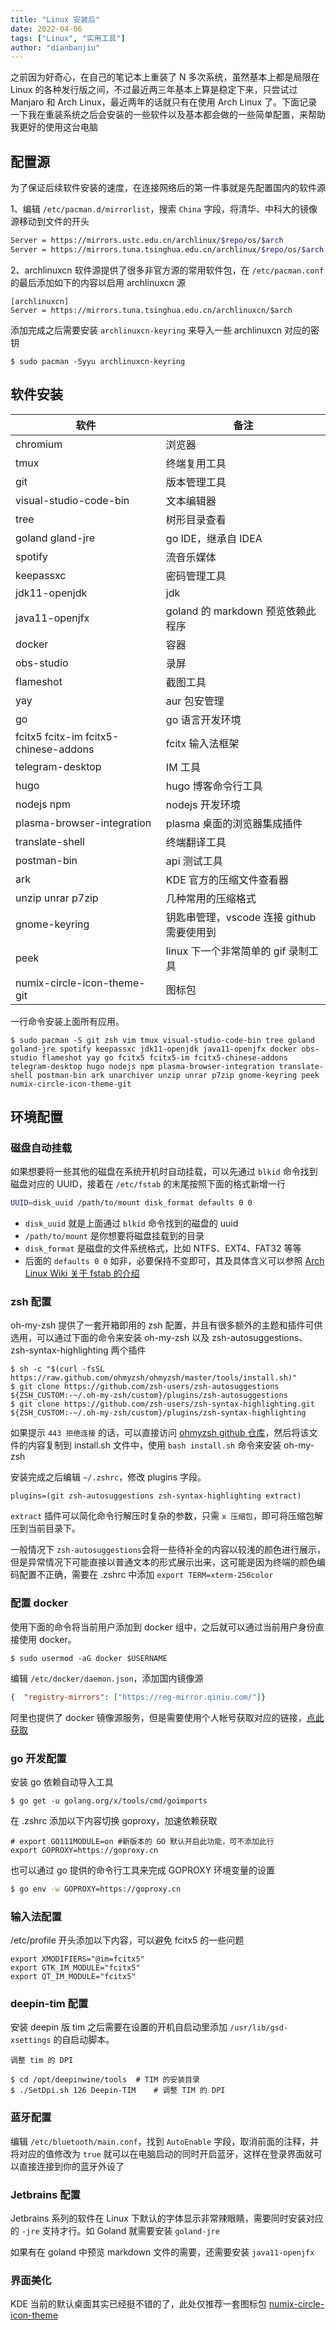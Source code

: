 ```yaml
---
title: "Linux 安装后"
date: 2022-04-06
tags: ["Linux", "实用工具"]
author: "dianbanjiu"
---
```

之前因为好奇心，在自己的笔记本上重装了 N 多次系统，虽然基本上都是局限在 Linux 的各种发行版之间，不过最近两三年基本上算是稳定下来，只尝试过 Manjaro 和 Arch Linux，最近两年的话就只有在使用 Arch Linux 了。下面记录一下我在重装系统之后会安装的一些软件以及基本都会做的一些简单配置，来帮助我更好的使用这台电脑

## 配置源

为了保证后续软件安装的速度，在连接网络后的第一件事就是先配置国内的软件源

1、编辑 `/etc/pacman.d/mirrorlist`，搜索 `China` 字段，将清华、中科大的镜像源移动到文件的开头

```bash
Server = https://mirrors.ustc.edu.cn/archlinux/$repo/os/$arch
Server = https://mirrors.tuna.tsinghua.edu.cn/archlinux/$repo/os/$arch
```

2、archlinuxcn 软件源提供了很多非官方源的常用软件包，在 `/etc/pacman.conf` 的最后添加如下的内容以启用 archlinuxcn 源

```
[archlinuxcn]
Server = https://mirrors.tuna.tsinghua.edu.cn/archlinuxcn/$arch
```

添加完成之后需要安装 `archlinuxcn-keyring` 来导入一些 archlinuxcn 对应的密钥

```
$ sudo pacman -Syyu archlinuxcn-keyring
```

## 软件安装

| 软件 | 备注 |
| --- | --- |
| chromium | 浏览器 |
| tmux | 终端复用工具 |
| git | 版本管理工具 |
| visual-studio-code-bin | 文本编辑器 |
| tree | 树形目录查看 |
| goland gland-jre | go IDE，继承自 IDEA |
| spotify | 流音乐媒体 |
| keepassxc | 密码管理工具 |
| jdk11-openjdk | jdk |
| java11-openjfx | goland 的 markdown 预览依赖此程序 |
| docker | 容器 |
| obs-studio | 录屏 |
| flameshot | 截图工具 |
| yay | aur 包安管理 |
| go | go 语言开发环境 |
| fcitx5 fcitx-im fcitx5-chinese-addons | fcitx 输入法框架 |
| telegram-desktop | IM 工具 |
| hugo | hugo 博客命令行工具 |
| nodejs npm | nodejs 开发环境 |
| plasma-browser-integration | plasma 桌面的浏览器集成插件 |
| translate-shell | 终端翻译工具 |
| postman-bin | api 测试工具 |
| ark | KDE 官方的压缩文件查看器 |
| unzip unrar p7zip | 几种常用的压缩格式 |
| gnome-keyring | 钥匙串管理，vscode 连接 github 需要使用到 |
| peek | linux 下一个非常简单的 gif 录制工具 |
| numix-circle-icon-theme-git | 图标包 |

一行命令安装上面所有应用。

```
$ sudo pacman -S git zsh vim tmux visual-studio-code-bin tree goland goland-jre spotify keepassxc jdk11-openjdk java11-openjfx docker obs-studio flameshot yay go fcitx5 fcitx5-im fcitx5-chinese-addons telegram-desktop hugo nodejs npm plasma-browser-integration translate-shell postman-bin ark unarchiver unzip unrar p7zip gnome-keyring peek numix-circle-icon-theme-git
```

## 环境配置

### 磁盘自动挂载

如果想要将一些其他的磁盘在系统开机时自动挂载，可以先通过 `blkid` 命令找到磁盘对应的 UUID，接着在 `/etc/fstab` 的末尾按照下面的格式新增一行

```bash
UUID=disk_uuid /path/to/mount disk_format defaults 0 0
```

- `disk_uuid` 就是上面通过 `blkid` 命令找到的磁盘的 uuid
- `/path/to/mount` 是你想要将磁盘挂载到的目录
- `disk_format` 是磁盘的文件系统格式，比如 NTFS、EXT4、FAT32 等等
- 后面的 `defaults 0 0` 如非，必要保持不变即可，其及具体含义可以参照 [Arch Linux Wiki 关于 fstab 的介绍](https://wiki.archlinux.org/title/fstab)

### zsh 配置

oh-my-zsh 提供了一套开箱即用的 zsh 配置，并且有很多额外的主题和插件可供选用，可以通过下面的命令来安装 oh-my-zsh 以及 zsh-autosuggestions、zsh-syntax-highlighting 两个插件

```
$ sh -c "$(curl -fsSL https://raw.github.com/ohmyzsh/ohmyzsh/master/tools/install.sh)"
$ git clone https://github.com/zsh-users/zsh-autosuggestions ${ZSH_CUSTOM:-~/.oh-my-zsh/custom}/plugins/zsh-autosuggestions
$ git clone https://github.com/zsh-users/zsh-syntax-highlighting.git ${ZSH_CUSTOM:-~/.oh-my-zsh/custom}/plugins/zsh-syntax-highlighting
```

如果提示 `443 拒绝连接` 的话，可以直接访问 [ohmyzsh github 仓库](https://github.com/ohmyzsh/ohmyzsh/blob/master/tools/install.sh)，然后将该文件的内容复制到 install.sh 文件中，使用 `bash install.sh` 命令来安装 oh-my-zsh

安装完成之后编辑 `~/.zshrc`，修改 plugins 字段。

```
plugins=(git zsh-autosuggestions zsh-syntax-highlighting extract)
```

`extract` 插件可以简化命令行解压时复杂的参数，只需 `x 压缩包`，即可将压缩包解压到当前目录下。

一般情况下 `zsh-autosuggestions`会将一些待补全的内容以较浅的颜色进行展示，但是异常情况下可能直接以普通文本的形式展示出来，这可能是因为终端的颜色编码配置不正确，需要在 .zshrc 中添加 `export TERM=xterm-256color`

### 配置 docker

使用下面的命令将当前用户添加到 docker 组中，之后就可以通过当前用户身份直接使用 docker。

```
$ sudo usermod -aG docker $USERNAME
```

编辑 `/etc/docker/daemon.json`，添加国内镜像源

```json
{  "registry-mirrors": ["https://reg-mirror.qiniu.com/"]}
```

阿里也提供了 docker 镜像源服务，但是需要使用个人帐号获取对应的链接，[点此获取](https://cr.console.aliyun.com/cn-hangzhou/instances/mirrors)

### go 开发配置

安装 go 依赖自动导入工具

```
$ go get -u golang.org/x/tools/cmd/goimports
```

在 .zshrc 添加以下内容切换 goproxy，加速依赖获取

```
# export GO111MODULE=on #新版本的 GO 默认开启此功能，可不添加此行
export GOPROXY=https://goproxy.cn
```

也可以通过 go 提供的命令行工具来完成 GOPROXY 环境变量的设置

```bash
$ go env -w GOPROXY=https://goproxy.cn
```

### 输入法配置

/etc/profile 开头添加以下内容，可以避免 fcitx5 的一些问题

```
export XMODIFIERS="@im=fcitx5"
export GTK_IM_MODULE="fcitx5"
export QT_IM_MODULE="fcitx5"
```

### deepin-tim 配置

安装 deepin 版 tim 之后需要在设置的开机自启动里添加 `/usr/lib/gsd-xsettings` 的自启动脚本。

```
调整 tim 的 DPI

$ cd /opt/deepinwine/tools  # TIM 的安装目录
$ ./SetDpi.sh 126 Deepin-TIM    # 调整 TIM 的 DPI
```

### 蓝牙配置

编辑 `/etc/bluetooth/main.conf`，找到 `AutoEnable` 字段，取消前面的注释，并将对应的值修改为 `true` 就可以在电脑启动的同时开启蓝牙，这样在登录界面就可以直接连接到你的蓝牙外设了

### Jetbrains 配置

Jetbrains 系列的软件在 Linux 下默认的字体显示非常辣眼睛，需要同时安装对应的 `-jre` 支持才行。如 Goland 就需要安装 `goland-jre`

如果有在 goland 中预览 markdown 文件的需要，还需要安装 `java11-openjfx`

### 界面美化

KDE 当前的默认桌面其实已经挺不错的了，此处仅推荐一套图标包 [numix-circle-icon-theme](https://github.com/numixproject/numix-icon-theme-circle)